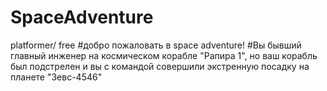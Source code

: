 # SpaceAdventure
platformer/ free
#добро пожаловать в  space adventure!
#Вы бывший главный инженер на космическом корабле "Рапира 1", но ваш корабль был подстрелен и вы с командой совершили экстренную посадку на планете "Зевс-4546"
